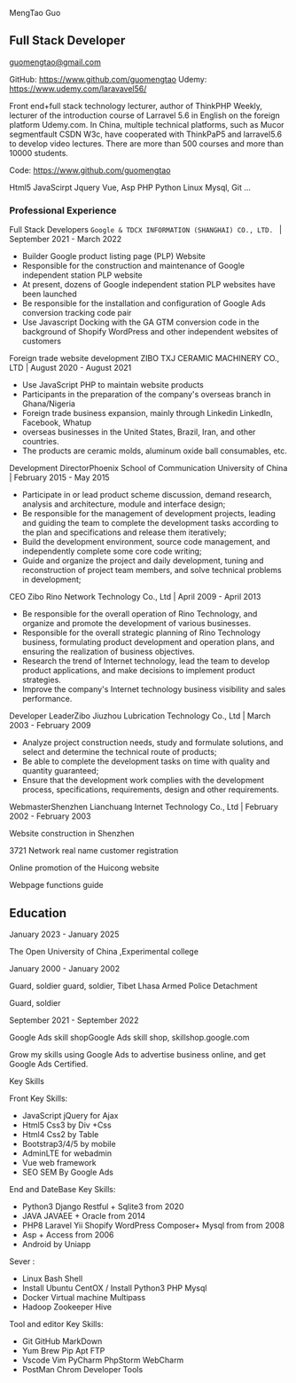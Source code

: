 MengTao Guo
## Full Stack Developer
guomengtao@gmail.com


GitHub: https://www.github.com/guomengtao
Udemy: https://www.udemy.com/laravavel56/

Front end+full stack technology lecturer, author of ThinkPHP Weekly, lecturer of the introduction course of Larravel 5.6 in English on the foreign platform Udemy.com. In China, multiple technical platforms, such as Mucor segmentfault CSDN W3c, have cooperated with ThinkPaP5 and larravel5.6 to develop video lectures. There are more than 500 courses and more than 10000 students.

Code: https://www.github.com/guomengtao

Html5 JavaScirpt Jquery Vue, Asp PHP Python Linux Mysql, Git ...

### Professional Experience

Full Stack Developers `Google & TDCX INFORMATION (SHANGHAI) CO., LTD. `  | September 2021 - March 2022

- Builder Google product listing page (PLP) Website
- Responsible for the construction and maintenance of Google independent station PLP website
- At present, dozens of Google independent station PLP websites have been launched
- Be responsible for the installation and configuration of Google Ads conversion tracking code pair
- Use Javascript Docking with the GA GTM conversion code in the background of Shopify WordPress and other independent websites of customers

Foreign trade website development ZIBO TXJ CERAMIC MACHINERY CO., LTD  | August 2020 - August 2021

- Use JavaScript PHP to maintain website products
- Participants in the preparation of the company's overseas branch in Ghana/Nigeria
- Foreign trade business expansion, mainly through Linkedin LinkedIn, Facebook, Whatup
- overseas businesses in the United States, Brazil, Iran, and other countries.
- The products are ceramic molds, aluminum oxide ball consumables, etc.

Development DirectorPhoenix School of Communication University of China  | February 2015 - May 2015

- Participate in or lead product scheme discussion, demand research, analysis and architecture, module and interface design;
- Be responsible for the management of development projects, leading and guiding the team to complete the development tasks according to the plan and specifications and release them iteratively;
- Build the development environment, source code management, and independently complete some core code writing;
- Guide and organize the project and daily development, tuning and reconstruction of project team members, and solve technical problems in development;

CEO Zibo Rino Network Technology Co., Ltd  | April 2009 - April 2013

- Be responsible for the overall operation of Rino Technology, and organize and promote the development of various businesses.
- Responsible for the overall strategic planning of Rino Technology business, formulating product development and operation plans, and ensuring the realization of business objectives.
- Research the trend of Internet technology, lead the team to develop product applications, and make decisions to implement product strategies.
- Improve the company's Internet technology business visibility and sales performance.

Developer LeaderZibo Jiuzhou Lubrication Technology Co., Ltd  | March 2003 - February 2009

- Analyze project construction needs, study and formulate solutions, and select and determine the technical route of products;
- Be able to complete the development tasks on time with quality and quantity guaranteed;
- Ensure that the development work complies with the development process, specifications, requirements, design and other requirements.

WebmasterShenzhen Lianchuang Internet Technology Co., Ltd  | February 2002 - February 2003

Website construction in Shenzhen

3721 Network real name customer registration

Online promotion of the Huicong website

Webpage functions guide

## Education  

January 2023 - January 2025

The Open University of China ,Experimental college

January 2000 - January 2002

Guard, soldier guard, soldier, Tibet Lhasa Armed Police Detachment

Guard, soldier

September 2021 - September 2022

Google Ads skill shopGoogle Ads skill shop, skillshop.google.com

Grow my skills using Google Ads to advertise business online, and get Google Ads Certified.

Key Skills

Front Key Skills:

- JavaScript jQuery for Ajax
- Html5 Css3 by Div +Css
- Html4 Css2 by Table
- Bootstrap3/4/5 by mobile
- AdminLTE for webadmin
- Vue web framework
- SEO SEM By Google Ads

End and DateBase Key Skills:

- Python3 Django Restful + Sqlite3 from 2020
- JAVA JAVAEE + Oracle from 2014
- PHP8 Laravel Yii Shopify WordPress Composer+ Mysql from from 2008
- Asp + Access from 2006
- Android by Uniapp

Sever :

- Linux Bash Shell
- Install Ubuntu CentOX / Install Python3 PHP Mysql
- Docker Virtual machine Multipass
- Hadoop Zookeeper Hive

Tool and editor Key Skills:

- Git GitHub MarkDown
- Yum Brew Pip Apt FTP
- Vscode Vim PyCharm PhpStorm WebCharm
- PostMan Chrom Developer Tools
